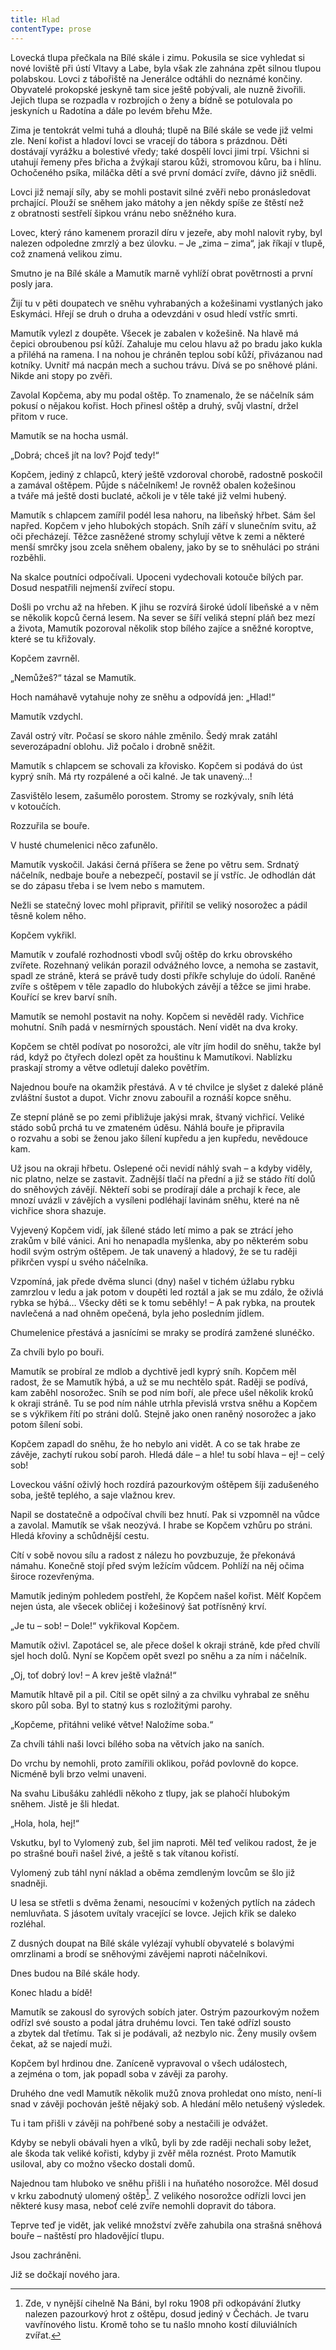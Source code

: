 ```yaml
---
title: Hlad
contentType: prose
---
```


Lovecká tlupa přečkala na Bílé skále i zimu. Pokusila se sice vyhledat si nové loviště při ústí Vltavy a Labe, byla však zle zahnána zpět silnou tlupou polabskou. Lovci z tábořiště na Jenerálce odtáhli do neznámé končiny. Obyvatelé prokopské jeskyně tam sice ještě pobývali, ale nuzně živořili. Jejich tlupa se rozpadla v rozbrojích o ženy a bídně se potulovala po jeskyních u Radotína a dále po levém břehu Mže.

Zima je tentokrát velmi tuhá a dlouhá; tlupě na Bílé skále se vede již velmi zle. Není kořist a hladoví lovci se vracejí do tábora s prázdnou. Děti dostávají vyrážku a bolestivé vředy; také dospělí lovci jimi trpí. Všichni si utahují řemeny přes břicha a žvýkají starou kůži, stromovou kůru, ba i hlínu. Ochočeného psíka, miláčka dětí a své první domácí zvíře, dávno již snědli.

Lovci již nemají síly, aby se mohli postavit silné zvěři nebo pronásledovat prchající. Plouží se sněhem jako mátohy a jen někdy spíše ze štěstí než z obratnosti sestřelí šipkou vránu nebo sněžného kura.

Lovec, který ráno kamenem prorazil díru v jezeře, aby mohl nalovit ryby, byl nalezen odpoledne zmrzlý a bez úlovku. – Je „zima – zima“, jak říkají v tlupě, což znamená velikou zimu.

Smutno je na Bílé skále a Mamutík marně vyhlíží obrat povětrnosti a první posly jara.

Žijí tu v pěti doupatech ve sněhu vyhrabaných a kožešinami vystlaných jako Eskymáci. Hřejí se druh o druha a odevzdáni v osud hledí vstříc smrti.

Mamutík vylezl z doupěte. Všecek je zabalen v kožešině. Na hlavě má čepici obroubenou psí kůží. Zahaluje mu celou hlavu až po bradu jako kukla a přiléhá na ramena. I na nohou je chráněn teplou sobí kůží, přivázanou nad kotníky. Uvnitř má nacpán mech a suchou trávu. Dívá se po sněhové pláni. Nikde ani stopy po zvěři.

Zavolal Kopčema, aby mu podal oštěp. To znamenalo, že se náčelník sám pokusí o nějakou kořist. Hoch přinesl oštěp a druhý, svůj vlastní, držel přitom v ruce.

Mamutík se na hocha usmál.

„Dobrá; chceš jít na lov? Pojď tedy!“

Kopčem, jediný z chlapců, který ještě vzdoroval chorobě, radostně poskočil a zamával oštěpem. Půjde s náčelníkem! Je rovněž obalen kožešinou a tváře má ještě dosti buclaté, ačkoli je v těle také již velmi hubený.

Mamutík s chlapcem zamířil podél lesa nahoru, na libeňský hřbet. Sám šel napřed. Kopčem v jeho hlubokých stopách. Sníh září v slunečním svitu, až oči přecházejí. Těžce zasněžené stromy schylují větve k zemi a některé menší smrčky jsou zcela sněhem obaleny, jako by se to sněhuláci po stráni rozběhli.

Na skalce poutníci odpočívali. Upoceni vydechovali kotouče bílých par. Dosud nespatřili nejmenší zvířecí stopu.

Došli po vrchu až na hřeben. K jihu se rozvírá široké údolí libeňské a v něm se několik kopců černá lesem. Na sever se šíří veliká stepní pláň bez mezí a života, Mamutík pozoroval několik stop bílého zajíce a sněžné koroptve, které se tu křižovaly.

Kopčem zavrněl.

„Nemůžeš?“ tázal se Mamutík.

Hoch namáhavě vytahuje nohy ze sněhu a odpovídá jen: „Hlad!“

Mamutík vzdychl.

Zavál ostrý vítr. Počasí se skoro náhle změnilo. Šedý mrak zatáhl severozápadní oblohu. Již počalo i drobně sněžit.

Mamutík s chlapcem se schovali za křovisko. Kopčem si podává do úst kyprý sníh. Má rty rozpálené a oči kalné. Je tak unavený…!

Zasvištělo lesem, zašumělo porostem. Stromy se rozkývaly, sníh létá v kotoučích.

Rozzuřila se bouře.

V husté chumelenici něco zafunělo.

Mamutík vyskočil. Jakási černá příšera se žene po větru sem. Srdnatý náčelník, nedbaje bouře a nebezpečí, postavil se jí vstříc. Je odhodlán dát se do zápasu třeba i se lvem nebo s mamutem.

Nežli se statečný lovec mohl připravit, přiřítil se veliký nosorožec a pádil těsně kolem něho.

Kopčem vykřikl.

Mamutík v zoufalé rozhodnosti vbodl svůj oštěp do krku obrovského zvířete. Rozehnaný velikán porazil odvážného lovce, a nemoha se zastavit, spadl ze stráně, která se právě tudy dosti příkře schyluje do údolí. Raněné zvíře s oštěpem v těle zapadlo do hlubokých závějí a těžce se jimi hrabe. Kouřící se krev barví sníh.

Mamutík se nemohl postavit na nohy. Kopčem si nevěděl rady. Vichřice mohutní. Sníh padá v nesmírných spoustách. Není vidět na dva kroky.

Kopčem se chtěl podívat po nosorožci, ale vítr jím hodil do sněhu, takže byl rád, když po čtyřech dolezl opět za houštinu k Mamutíkovi. Nablízku praskají stromy a větve odletují daleko povětřím.

Najednou bouře na okamžik přestává. A v té chvilce je slyšet z daleké pláně zvláštní šustot a dupot. Vichr znovu zabouřil a roznáší kopce sněhu.

Ze stepní pláně se po zemi přibližuje jakýsi mrak, štvaný vichřicí. Veliké stádo sobů prchá tu ve zmateném úděsu. Náhlá bouře je připravila o rozvahu a sobi se ženou jako šílení kupředu a jen kupředu, nevědouce kam.

Už jsou na okraji hřbetu. Oslepené oči nevidí náhlý svah – a kdyby viděly, nic platno, nelze se zastavit. Zadnější tlačí na přední a již se stádo řítí dolů do sněhových závějí. Někteří sobi se prodírají dále a prchají k řece, ale mnozí uvázli v závějích a vysíleni podléhají lavinám sněhu, které na ně vichřice shora shazuje.

Vyjevený Kopčem vidí, jak šílené stádo letí mimo a pak se ztrácí jeho zrakům v bílé vánici. Ani ho nenapadla myšlenka, aby po některém sobu hodil svým ostrým oštěpem. Je tak unavený a hladový, že se tu raději přikrčen vyspí u svého náčelníka.

Vzpomíná, jak přede dvěma slunci (dny) našel v tichém úžlabu rybku zamrzlou v ledu a jak potom v doupěti led roztál a jak se mu zdálo, že oživlá rybka se hýbá… Všecky děti se k tomu seběhly! – A pak rybka, na proutek navlečená a nad ohněm opečená, byla jeho posledním jídlem.

  

Chumelenice přestává a jasnícími se mraky se prodírá zamžené slunéčko.

Za chvíli bylo po bouři.

Mamutík se probíral ze mdlob a dychtivě jedl kyprý sníh. Kopčem měl radost, že se Mamutík hýbá, a už se mu nechtělo spát. Raději se podívá, kam zaběhl nosorožec. Sníh se pod ním boří, ale přece ušel několik kroků k okraji stráně. Tu se pod ním náhle utrhla převislá vrstva sněhu a Kopčem se s výkřikem řítí po stráni dolů. Stejně jako onen raněný nosorožec a jako potom šílení sobi.

Kopčem zapadl do sněhu, že ho nebylo ani vidět. A co se tak hrabe ze závěje, zachytí rukou sobí paroh. Hledá dále – a hle! tu sobí hlava – ej! – celý sob!

Loveckou vášní oživlý hoch rozdírá pazourkovým oštěpem šíji zadušeného soba, ještě teplého, a saje vlažnou krev.

Napil se dostatečně a odpočíval chvíli bez hnutí. Pak si vzpomněl na vůdce a zavolal. Mamutík se však neozývá. I hrabe se Kopčem vzhůru po stráni. Hledá křoviny a schůdnější cestu.

Cítí v sobě novou sílu a radost z nálezu ho povzbuzuje, že překonává námahu. Konečně stojí před svým ležícím vůdcem. Pohlíží na něj očima široce rozevřenýma.

Mamutík jediným pohledem postřehl, že Kopčem našel kořist. Mělť Kopčem nejen ústa, ale všecek obličej i kožešinový šat potřísněný krví.

„Je tu – sob! – Dole!“ vykřikoval Kopčem.

Mamutík oživl. Zapotácel se, ale přece došel k okraji stráně, kde před chvílí sjel hoch dolů. Nyní se Kopčem opět svezl po sněhu a za ním i náčelník.

„Oj, toť dobrý lov! – A krev ještě vlažná!“

Mamutík hltavě pil a pil. Cítil se opět silný a za chvilku vyhrabal ze sněhu skoro půl soba. Byl to statný kus s rozložitými parohy.

„Kopčeme, přitáhni veliké větve! Naložíme soba.“

Za chvíli táhli naši lovci bílého soba na větvích jako na saních.

Do vrchu by nemohli, proto zamířili oklikou, pořád povlovně do kopce. Nicméně byli brzo velmi unaveni.

Na svahu Libušáku zahlédli někoho z tlupy, jak se plahočí hlubokým sněhem. Jistě je šli hledat.

„Hola, hola, hej!“

Vskutku, byl to Vylomený zub, šel jim naproti. Měl teď velikou radost, že je po strašné bouři našel živé, a ještě s tak vítanou kořistí.

Vylomený zub táhl nyní náklad a oběma zemdleným lovcům se šlo již snadněji.

U lesa se střetli s dvěma ženami, nesoucími v kožených pytlích na zádech nemluvňata. S jásotem uvítaly vracející se lovce. Jejich křik se daleko rozléhal.

Z dusných doupat na Bílé skále vylézají vyhublí obyvatelé s bolavými omrzlinami a brodí se sněhovými závějemi naproti náčelníkovi.

Dnes budou na Bílé skále hody.

Konec hladu a bídě!

Mamutík se zakousl do syrových sobích jater. Ostrým pazourkovým nožem odřízl své sousto a podal játra druhému lovci. Ten také odřízl sousto a zbytek dal třetímu. Tak si je podávali, až nezbylo nic. Ženy musily ovšem čekat, až se najedí muži.

Kopčem byl hrdinou dne. Zaníceně vypravoval o všech událostech, a zejména o tom, jak popadl soba v závěji za parohy.

Druhého dne vedl Mamutík několik mužů znova prohledat ono místo, není-li snad v závěji pochován ještě nějaký sob. A hledání mělo netušený výsledek.

Tu i tam přišli v závěji na pohřbené soby a nestačili je odvážet.

Kdyby se nebyli obávali hyen a vlků, byli by zde raději nechali soby ležet, ale škoda tak veliké kořisti, kdyby ji zvěř měla roznést. Proto Mamutík usiloval, aby co možno všecko dostali domů.

Najednou tam hluboko ve sněhu přišli i na huňatého nosorožce. Měl dosud v krku zabodnutý ulomený oštěp[^15]. Z velikého nosorožce odřízli lovci jen některé kusy masa, neboť celé zvíře nemohli dopravit do tábora.

Teprve teď je vidět, jak veliké množství zvěře zahubila ona strašná sněhová bouře – naštěstí pro hladovějící tlupu.

Jsou zachráněni.

Již se dočkají nového jara.

  

[^15]: Zde, v nynější cihelně Na Báni, byl roku 1908 při odkopávání žlutky nalezen pazourkový hrot z oštěpu, dosud jediný v Čechách. Je tvaru vavřínového listu. Kromě toho se tu našlo mnoho kostí diluviálních zvířat.
